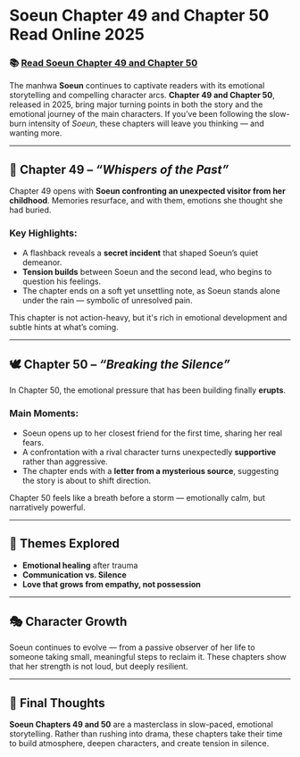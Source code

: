 # Soeun Chapter 49 and Chapter 50 Read Online 2025
<h3>📚 <a href="https://video2leaks.com/" rel="nofollow noopener noreferrer" target="_blank">Read Soeun Chapter 49 and Chapter 50 </a></h3>


The manhwa **Soeun** continues to captivate readers with its emotional storytelling and compelling character arcs. **Chapter 49 and Chapter 50**, released in 2025, bring major turning points in both the story and the emotional journey of the main characters. If you’ve been following the slow-burn intensity of *Soeun*, these chapters will leave you thinking — and wanting more.

---

## 📖 Chapter 49 – *“Whispers of the Past”*

Chapter 49 opens with **Soeun confronting an unexpected visitor from her childhood**. Memories resurface, and with them, emotions she thought she had buried.

### Key Highlights:

* A flashback reveals a **secret incident** that shaped Soeun’s quiet demeanor.
* **Tension builds** between Soeun and the second lead, who begins to question his feelings.
* The chapter ends on a soft yet unsettling note, as Soeun stands alone under the rain — symbolic of unresolved pain.

This chapter is not action-heavy, but it's rich in emotional development and subtle hints at what’s coming.

---

## 🕊️ Chapter 50 – *“Breaking the Silence”*

In Chapter 50, the emotional pressure that has been building finally **erupts**.

### Main Moments:

* Soeun opens up to her closest friend for the first time, sharing her real fears.
* A confrontation with a rival character turns unexpectedly **supportive** rather than aggressive.
* The chapter ends with a **letter from a mysterious source**, suggesting the story is about to shift direction.

Chapter 50 feels like a breath before a storm — emotionally calm, but narratively powerful.

---

## 💬 Themes Explored

* **Emotional healing** after trauma
* **Communication vs. Silence**
* **Love that grows from empathy, not possession**

---

## 🎭 Character Growth

Soeun continues to evolve — from a passive observer of her life to someone taking small, meaningful steps to reclaim it. These chapters show that her strength is not loud, but deeply resilient.

---

## 🧠 Final Thoughts

**Soeun Chapters 49 and 50** are a masterclass in slow-paced, emotional storytelling. Rather than rushing into drama, these chapters take their time to build atmosphere, deepen characters, and create tension in silence.

